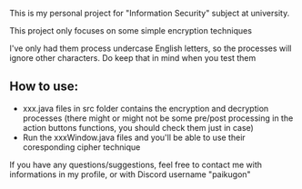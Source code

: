 This is my personal project for "Information Security" subject at university.

This project only focuses on some simple encryption techniques 

I've only had them process undercase English letters, so the processes will ignore other characters. Do keep that in mind when you test them

 ## How to use:
- xxx.java files in src folder contains the encryption and decryption processes (there might or might not be some pre/post processing in the action buttons functions, you should check them just in case)
- Run the xxxWindow.java files and you'll be able to use their coresponding cipher technique

If you have any questions/suggestions, feel free to contact me with informations in my profile, or with Discord username "paikugon"
